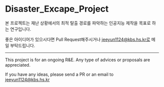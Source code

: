 # Disaster_Excape_Project

본 프로젝트는 재난 상황에서의 최적 탈출 경로를 파악하는 인공지능 제작을 목표로 하는 연구입니다.

좋은 아이디어가 있으시다면 Pull Request해주시거나 jeeyun1124@kbs.hs.kr로 메일 부탁드립니다.

-----------------------------------------------------------------------------------------------------

This project is for an ongoing R&E. Any type of advices or proposals are appreciated. 

If you have any ideas, please send a PR or an email to jeeyun1124@kbs.hs.kr
